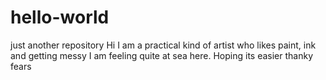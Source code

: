 # hello-world
just another repository 
Hi I am a practical kind of artist who likes paint, ink and getting messy I am feeling quite at sea here. Hoping its easier thanky fears
